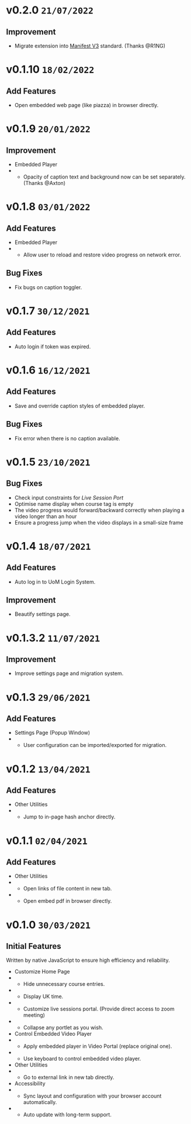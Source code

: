 # v0.2.0 `21/07/2022`
## Improvement
+ Migrate extension into [Manifest V3](https://developer.chrome.com/docs/extensions/mv3/intro/) standard. (Thanks @R1NG)

# v0.1.10 `18/02/2022`
## Add Features
+ Open embedded web page (like piazza) in browser directly.

# v0.1.9 `20/01/2022`
## Improvement
+ Embedded Player
+ + Opacity of caption text and background now can be set separately. (Thanks @Axton)

# v0.1.8 `03/01/2022`
## Add Features
+ Embedded Player
+ + Allow user to reload and restore video progress on network error.
## Bug Fixes
+ Fix bugs on caption toggler.

# v0.1.7 `30/12/2021`
## Add Features
+ Auto login if token was expired.

# v0.1.6 `16/12/2021`
## Add Features
+ Save and override caption styles of embedded player.
## Bug Fixes
+ Fix error when there is no caption available.

# v0.1.5 `23/10/2021`
## Bug Fixes
+ Check input constraints for *Live Session Port*
+ Optimise name display when course tag is empty
+ The video progress would forward/backward correctly when playing a video longer than an hour
+ Ensure a progress jump when the video displays in a small-size frame

# v0.1.4 `18/07/2021`
## Add Features
+ Auto log in to UoM Login System.
## Improvement
+ Beautify settings page.

# v0.1.3.2 `11/07/2021`
## Improvement
+ Improve settings page and migration system.

# v0.1.3 `29/06/2021`
## Add Features
+ Settings Page (Popup Window)
+ + User configuration can be imported/exported for migration.

# v0.1.2 `13/04/2021`
## Add Features
+ Other Utilities
+ + Jump to in-page hash anchor directly.

# v0.1.1 `02/04/2021`
## Add Features
+ Other Utilities
+ + Open links of file content in new tab.
+ + Open embed pdf in browser directly.

# v0.1.0 `30/03/2021`
## Initial Features
Written by native JavaScript to ensure high efficiency and reliability.
+ Customize Home Page
+ + Hide unnecessary course entries.
+ + Display UK time.
+ + Customize live sessions portal. (Provide direct access to zoom meeting)
+ + Collapse any portlet as you wish.
+ Control Embedded Video Player
+ + Apply embedded player in Video Portal (replace original one).
+ + Use keyboard to control embedded video player.
+ Other Utilities
+ + Go to external link in new tab directly.
+ Accessibility
+ + Sync layout and configuration with your browser account automatically.
+ + Auto update with long-term support.
